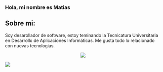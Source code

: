### Hola, mi nombre es Matias
## Sobre mi:
Soy desarollador de software, estoy teminando la Tecnicatura Universitaria en Desarrollo de Aplicaciones Informáticas.
Me gusta todo lo relacionado con nuevas tecnologias.

<p align="center">
  <a href="https://skillicons.dev">
    <img src="https://skillicons.dev/icons?i=git,docker,debian,c,java,python,django,fastapi,html,ts,angular,linux,mysql,php,postgres,postman,spring" />
  </a>
</p>

![](https://komarev.com/ghpvc/?username=MatiasSpacech&label=PROFILE+VIEWS)

